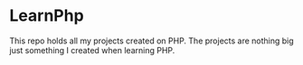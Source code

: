 # LearnPhp
This repo holds all my projects created on PHP. The projects are nothing big just something I created when learning PHP. 
